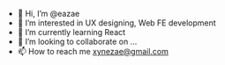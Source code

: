 - 👋 Hi, I’m @eazae
- 👀 I’m interested in UX designing, Web FE development
- 🌱 I’m currently learning React
- 💞️ I’m looking to collaborate on ...
- 📫 How to reach me xynezae@gmail.com

<!---
eazae/eazae is a ✨ special ✨ repository because its `README.md` (this file) appears on your GitHub profile.
You can click the Preview link to take a look at your changes.
--->
